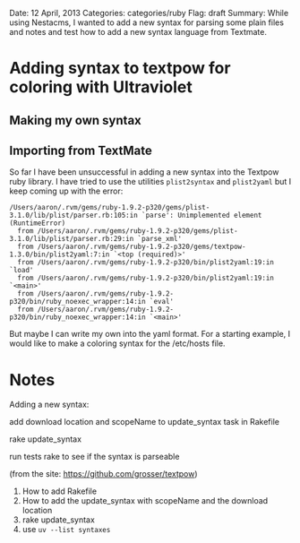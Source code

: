Date: 12 April, 2013
Categories: categories/ruby
Flag: draft
Summary: While using Nestacms, I wanted to add a new syntax for parsing some plain files and notes and test how to add a new syntax language from Textmate.

# Adding syntax to textpow for coloring with Ultraviolet

## Making my own syntax


## Importing from TextMate

So far I have been unsuccessful in adding a new syntax into the Textpow ruby library. I have tried to use the utilities `plist2syntax` and `plist2yaml` but I keep coming up with the error:

    /Users/aaron/.rvm/gems/ruby-1.9.2-p320/gems/plist-3.1.0/lib/plist/parser.rb:105:in `parse': Unimplemented element (RuntimeError)
      from /Users/aaron/.rvm/gems/ruby-1.9.2-p320/gems/plist-3.1.0/lib/plist/parser.rb:29:in `parse_xml'
      from /Users/aaron/.rvm/gems/ruby-1.9.2-p320/gems/textpow-1.3.0/bin/plist2yaml:7:in `<top (required)>'
      from /Users/aaron/.rvm/gems/ruby-1.9.2-p320/bin/plist2yaml:19:in `load'
      from /Users/aaron/.rvm/gems/ruby-1.9.2-p320/bin/plist2yaml:19:in `<main>'
      from /Users/aaron/.rvm/gems/ruby-1.9.2-p320/bin/ruby_noexec_wrapper:14:in `eval'
      from /Users/aaron/.rvm/gems/ruby-1.9.2-p320/bin/ruby_noexec_wrapper:14:in `<main>'

But maybe I can write my own into the yaml format. For a starting example, I would like to make a coloring syntax for the /etc/hosts file.

# Notes

Adding a new syntax:

add download location and scopeName to update_syntax task in Rakefile

rake update_syntax

run tests rake to see if the syntax is parseable

(from the site: https://github.com/grosser/textpow)


1. How to add Rakefile
2. How to add the update_syntax with scopeName and the download location
3. rake update_syntax
4. use `uv --list syntaxes`